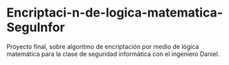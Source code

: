 # Encriptaci-n-de-logica-matematica-SeguInfor
Proyecto final, sobre algoritmo de encriptación por medio de lógica matemática para la clase de seguridad informática con el ingeniero Daniel. 
